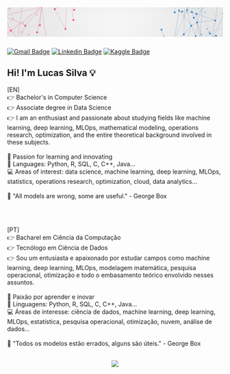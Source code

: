 # ![Capa](https://github.com/lucasedmundo11/lucasedmundo11/blob/main/img/wallpaperflare-network.jpg)

[![Gmail Badge](https://img.shields.io/badge/-Gmail-%23333?style=for-the-badge&logo=gmail&logoColor=white&link=mailto:lucasedmundo@gmail.com)](mailto:lucasedmundo@gmail.com) [![Linkedin Badge](https://img.shields.io/badge/LinkedIn-0077B5?style=for-the-badge&logo=linkedin&logoColor=white&link=https://www.linkedin.com/in/lucas-edmundo11)](https://www.linkedin.com/in/lucas-edmundo11) [![Kaggle Badge]( https://img.shields.io/badge/Kaggle-20BEFF?style=for-the-badge&logo=Kaggle&logoColor=white&link=https://www.kaggle.com/lucasedmundo)](https://www.kaggle.com/lucasedmundo)


## Hi! I'm Lucas Silva 💡


[EN] </br>
👉 Bachelor's in Computer Science </br>
👉 Associate degree in Data Science </br>
👉 I am an enthusiast and passionate about studying fields like machine learning, deep learning, MLOps, mathematical modeling, operations research, optimization, and the entire theoretical background involved in these subjects. </br>
</br>
🧠 Passion for learning and innovating </br>
👅 Languages: Python, R, SQL, C, C++, Java... </br>
💻 Areas of interest: data science, machine learning, deep learning, MLOps, statistics, operations research, optimization, cloud, data analytics... </br> 
</br>
💭 "All models are wrong, some are useful." - George Box

</br>
</br>

[PT] </br>
👉 Bacharel em Ciência da Computação </br>
👉 Tecnólogo em Ciência de Dados </br>
👉 Sou um entusiasta e apaixonado por estudar campos como machine learning, deep learning, MLOps, modelagem matemática, pesquisa operacional, otimização e todo o embasamento teórico envolvido nesses assuntos. </br>
</br>
🧠 Paixão por aprender e inovar </br>
👅 Linguagens: Python, R, SQL, C, C++, Java... </br>
💻 Áreas de interesse: ciência de dados, machine learning, deep learning, MLOps, estatística, pesquisa operacional, otimização, nuvem, análise de dados... </br>
</br>
💭 "Todos os modelos estão errados, alguns são úteis." - George Box
</br>
</br>

<p align='center'>
  <a href="#"><img src="https://github-readme-stats.vercel.app/api?username=lucasedmundo11&theme=default&show_icons=true"></a>
</p>
